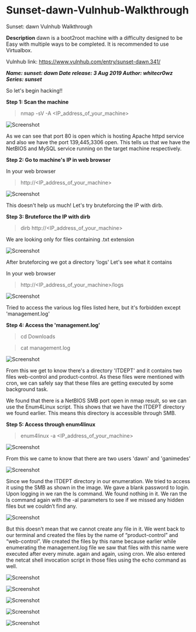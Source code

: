 # Sunset-dawn-Vulnhub-Walkthrough
Sunset: dawn Vulnhub Walkthrough

**Description**
dawn is a boot2root machine with a difficulty designed to be Easy with multiple ways to be completed. It is recommended to use Virtualbox.

Vulnhub link: https://www.vulnhub.com/entry/sunset-dawn,341/

***Name: sunset: dawn
Date release: 3 Aug 2019
Author: whitecr0wz
Series: sunset***

So let's begin hacking!!

**Step 1: Scan the machine**

> nmap -sV -A <IP_address_of_your_machine>

![Screenshot](1.png)

As we can see that port 80 is open which is hosting Apache httpd service and also we have the port 139,445,3306 open. This tells us that we have the NetBIOS and MySQL service running on the target machine respectively.

**Step 2: Go to machine's IP in web browser**

In your web browser

>http://<IP_address_of_your_machine>  

![Screenshot](2.png)

This doesn't help us much! Let's try bruteforcing the IP with dirb.

**Step 3: Bruteforce the IP with dirb**

> dirb http://<IP_address_of_your_machine>

We are looking only for files containing .txt extension

![Screenshot](3.png)

After bruteforcing we got a directory 'logs' Let's see what it contains

In your web browser

>http://<IP_address_of_your_machine>/logs

![Screenshot](4.png)

Tried to access the various log files listed here, but it's forbidden except 'management.log'

**Step 4: Access the 'management.log'**

>cd Downloads

>cat management.log

![Screenshot](7.png)

From this we get to know there's a directory 'ITDEPT' and it contains two files web-control and product-control.
As these files were mentioned with cron, we can safely say that these files are getting executed by some background task.

We found that there is a NetBIOS SMB port open in nmap result, so we can use the Enum4Linux script. This shows that we have the ITDEPT directory we found earlier. This means this directory is accessible through SMB.

**Step 5: Access through enum4linux**

>enum4linux -a <IP_address_of_your_machine>

![Screenshot](6.png)

From this we came to know that there are two users 'dawn' and 'ganimedes'

![Screenshot](8.png)

Since we found the ITDEPT directory in our enumeration. We tried to access it using the SMB as shown in the image. We gave a blank password to login. Upon logging in we ran the ls command. We found nothing in it. We ran the ls command again with the -al parameters to see if we missed any hidden files but we couldn’t find any.

![Screenshot](10.png)

But this doesn’t mean that we cannot create any file in it. We went back to our terminal and created the files by the name of “product-control” and “web-control”. We created the files by this name because earlier while enumerating the management.log file we saw that files with this name were executed after every minute. again and again, using cron. We also entered the netcat shell invocation script in those files using the echo command as well.

![Screenshot](9.png)

![Screenshot](10b.png)

![Screenshot](11.png)

![Screenshot](12.png)

![Screenshot](13.png)


